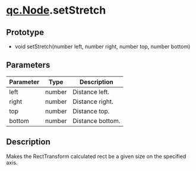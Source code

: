 # [qc.Node](CNode.md).setStretch

## Prototype
* void setStretch(number left, number right, number top, number bottom)

## Parameters
| Parameter | Type | Description |
| --------- | --------- | --------- |
| left | number | Distance left. |
| right | number | Distance right. |
| top | number | Distance top. |
| bottom | number | Distance bottom. |

## Description
Makes the RectTransform calculated rect be a given size on the specified axis.

